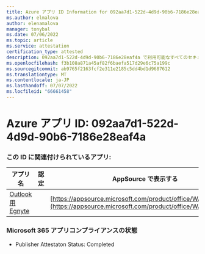 ```yaml
---
title: Azure アプリ ID Information for 092aa7d1-522d-4d9d-90b6-7186e28eaf4a
ms.author: elmalova
author: elenamalova
manager: tonybal
ms.date: 07/06/2022
ms.topic: article
ms.service: attestation
certification_type: attested
description: 092aa7d1-522d-4d9d-90b6-7186e28eaf4a で利用可能なすべてのセキュリティとコンプライアンス情報。
ms.openlocfilehash: f3b108a871a45af82f6baefa517d29e6c75a199c
ms.sourcegitcommit: ab9765f2163fcf2e311e2185c5dd4bd1d9687612
ms.translationtype: MT
ms.contentlocale: ja-JP
ms.lasthandoff: 07/07/2022
ms.locfileid: "66661458"
---
```

# <a name="azure-app-id-092aa7d1-522d-4d9d-90b6-7186e28eaf4a"></a>Azure アプリ ID: 092aa7d1-522d-4d9d-90b6-7186e28eaf4a


### <a name="apps-associated-with-this-id"></a>この ID に関連付けられているアプリ:
| **アプリ名** | **認定** | **AppSource で表示する** |
|--------------|---------------|-----------------------|
| [Outlook 用 Egnyte](../forward/WA200004177.md) |  | [https://appsource.microsoft.com/product/office/WA200004177](https://appsource.microsoft.com/product/office/WA200004177) |

### <a name="microsoft-365-app-compliance-status"></a>Microsoft 365 アプリコンプライアンスの状態
- Publisher Attestaton Status: Completed
